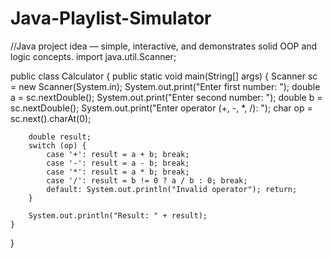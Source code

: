 # Java-Playlist-Simulator
//Java project idea — simple, interactive, and demonstrates solid OOP and logic concepts.
import java.util.Scanner;

public class Calculator {
    public static void main(String[] args) {
        Scanner sc = new Scanner(System.in);
        System.out.print("Enter first number: ");
        double a = sc.nextDouble();
        System.out.print("Enter second number: ");
        double b = sc.nextDouble();
        System.out.print("Enter operator (+, -, *, /): ");
        char op = sc.next().charAt(0);

        double result;
        switch (op) {
            case '+': result = a + b; break;
            case '-': result = a - b; break;
            case '*': result = a * b; break;
            case '/': result = b != 0 ? a / b : 0; break;
            default: System.out.println("Invalid operator"); return;
        }

        System.out.println("Result: " + result);
    }
}

